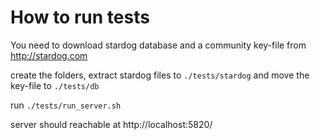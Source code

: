 # How to run tests

You need to download stardog database and a community key-file 
from http://stardog.com

create the folders, extract stardog files to `./tests/stardog` 
and move the key-file to `./tests/db`

run `./tests/run_server.sh`

server should reachable at http://localhost:5820/

